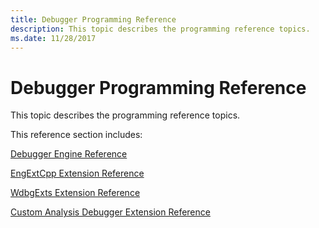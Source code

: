 ```yaml
---
title: Debugger Programming Reference
description: This topic describes the programming reference topics.
ms.date: 11/28/2017
---
```


# Debugger Programming Reference


This topic describes the programming reference topics.

This reference section includes:

[Debugger Engine Reference](debugger-engine-reference.md)

[EngExtCpp Extension Reference](/windows-hardware/drivers/ddi/engextcpp/index)

[WdbgExts Extension Reference](/windows-hardware/drivers/ddi/wdbgexts/)

[Custom Analysis Debugger Extension Reference](/previous-versions/windows/hardware/previsioning-framework/mt809565(v=vs.85))

